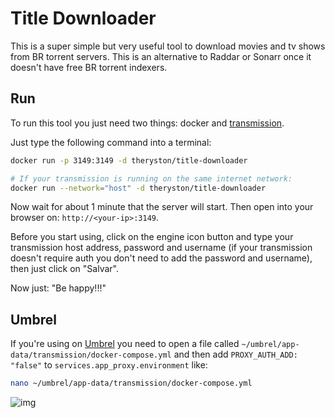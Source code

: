 # Title Downloader

This is a super simple but very useful tool to download movies and tv shows from BR torrent servers. This is an alternative to Raddar or Sonarr once it doesn't have free BR torrent indexers.

## Run

To run this tool you just need two things: docker and [transmission](https://transmissionbt.com/).

Just type the following command into a terminal:

```bash
docker run -p 3149:3149 -d theryston/title-downloader

# If your transmission is running on the same internet network:
docker run --network="host" -d theryston/title-downloader
```

Now wait for about 1 minute that the server will start. Then open into your browser on: `http://<your-ip>:3149`.

Before you start using, click on the engine icon button and type your transmission host address, password and username (if your transmission doesn't require auth you don't need to add the password and username), then just click on "Salvar".

Now just: "Be happy!!!"

## Umbrel

If you're using on [Umbrel](https://umbrel.com/umbrelos) you need to open a file called `~/umbrel/app-data/transmission/docker-compose.yml` and then add `PROXY_AUTH_ADD: "false"` to `services.app_proxy.environment` like:

```bash
nano ~/umbrel/app-data/transmission/docker-compose.yml
```

![img](https://i.imgur.com/1Q1lT5D.png)
